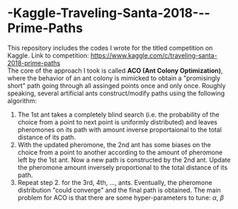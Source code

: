 # -Kaggle-Traveling-Santa-2018---Prime-Paths
This repository includes the codes I wrote for the titled competition on Kaggle. Link to competition: https://www.kaggle.com/c/traveling-santa-2018-prime-paths <br>
The core of the approach I took is called **ACO (Ant Colony Optimization)**, where the behavior of an ant colony is mimicked to obtain a 
"promisingly short" path going through all assinged points once and only once. Roughly speaking, several artificial ants construct/modify paths using the following algorithm:
1. The 1st ant takes a completely blind search (i.e. the probability of the choice from a point to next point is uniformly distributed) and leaves pheromones on its path with amount inverse proportaional to the total distance of its path.
2. With the updated pheromone, the 2nd ant has some biases on the choice from a point to another according to the amount of pheromone left by the 1st ant. Now a new path is constructed by the 2nd ant. Update the pheromone amount inversely proportional to the total distance of its path. 
3. Repeat step 2. for the 3rd, 4th, ..., ants. Eventually, the pheromone distribution "could converge" and the final path is obtained.
The main problem for ACO is that there are some hyper-parameters to tune: $\alpha$, $\beta$

